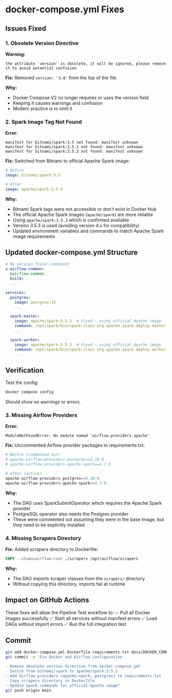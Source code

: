 # docker-compose.yml Fixes

## Issues Fixed

### 1. Obsolete Version Directive
**Warning:**
```
the attribute `version` is obsolete, it will be ignored, please remove it to avoid potential confusion
```

**Fix:**
Removed `version: '3.8'` from the top of the file.

**Why:**
- Docker Compose V2 no longer requires or uses the version field
- Keeping it causes warnings and confusion
- Modern practice is to omit it

### 2. Spark Image Tag Not Found
**Error:**
```
manifest for bitnami/spark:3.5 not found: manifest unknown
manifest for bitnami/spark:3.5.1 not found: manifest unknown
manifest for bitnami/spark:3.5.3 not found: manifest unknown
```

**Fix:**
Switched from Bitnami to official Apache Spark image:
```yaml
# Before
image: bitnami/spark:3.5

# After
image: apache/spark:3.5.3
```

**Why:**
- Bitnami Spark tags were not accessible or don't exist in Docker Hub
- The official Apache Spark images (`apache/spark`) are more reliable
- Using `apache/spark:3.5.3` which is confirmed available
- Version 3.5.3 is used (avoiding version 4.x for compatibility)
- Updated environment variables and commands to match Apache Spark image requirements

## Updated docker-compose.yml Structure

```yaml
# No version field (removed)
x-airflow-common:
  &airflow-common
  build: .
  ...

services:
  postgres:
    image: postgres:15
    ...

  spark-master:
    image: apache/spark:3.5.3  # Fixed - using official Apache image
    command: /opt/spark/bin/spark-class org.apache.spark.deploy.master.Master
    ...

  spark-worker:
    image: apache/spark:3.5.3  # Fixed - using official Apache image
    command: /opt/spark/bin/spark-class org.apache.spark.deploy.worker.Worker spark://spark-master:7077
    ...
```

## Verification

Test the config:
```bash
docker compose config
```

Should show no warnings or errors.

### 3. Missing Airflow Providers
**Error:**
```
ModuleNotFoundError: No module named 'airflow.providers.apache'
```

**Fix:**
Uncommented Airflow provider packages in requirements.txt:
```python
# Before (commented out)
# apache-airflow-providers-postgres==5.10.0
# apache-airflow-providers-apache-spark==4.7.0

# After (active)
apache-airflow-providers-postgres==5.10.0
apache-airflow-providers-apache-spark==4.7.0
```

**Why:**
- The DAG uses SparkSubmitOperator which requires the Apache Spark provider
- PostgreSQL operator also needs the Postgres provider
- These were commented out assuming they were in the base image, but they need to be explicitly installed

### 4. Missing Scrapers Directory
**Fix:**
Added scrapers directory to Dockerfile:
```dockerfile
COPY --chown=airflow:root ./scrapers /opt/airflow/scrapers
```

**Why:**
- The DAG imports scraper classes from the `scrapers/` directory
- Without copying this directory, imports fail at runtime

## Impact on GitHub Actions

These fixes will allow the Pipeline Test workflow to:
✅ Pull all Docker images successfully
✅ Start all services without manifest errors
✅ Load DAGs without import errors
✅ Run the full integration test

## Commit

```bash
git add docker-compose.yml Dockerfile requirements.txt docs/DOCKER_COMPOSE_FIX.md
git commit -m "Fix Docker and Airflow configuration

- Remove obsolete version directive from docker-compose.yml
- Switch from bitnami/spark to apache/spark:3.5.3
- Add Airflow providers (apache-spark, postgres) to requirements.txt
- Copy scrapers directory in Dockerfile
- Update Spark commands for official Apache image"
git push origin main
```
